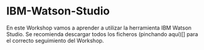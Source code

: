 # IBM-Watson-Studio
En este Workshop vamos a aprender a utilizar la herramienta IBM Watson Studio. Se recomienda descargar todos los ficheros (pinchando aquí)[] para el correcto seguimiento del Workshop.
